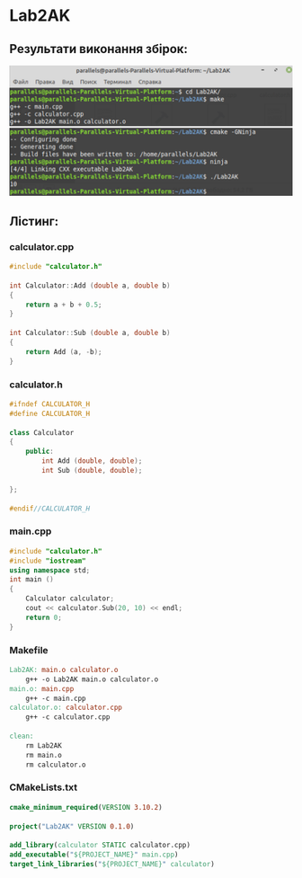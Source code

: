 # Lab2AK

## Результати виконання збірок:  

![image](screenshots/1.png)
![image](screenshots/3.png)

## Лістинг:

### calculator.cpp

```cpp
#include "calculator.h"

int Calculator::Add (double a, double b)
{
	return a + b + 0.5;
}

int Calculator::Sub (double a, double b)
{
    return Add (a, -b);
}
```
### calculator.h

```cpp
#ifndef CALCULATOR_H
#define CALCULATOR_H

class Calculator
{
    public:
        int Add (double, double);
        int Sub (double, double);

};

#endif//CALCULATOR_H

```

### main.cpp

```cpp
#include "calculator.h"
#include "iostream"
using namespace std;
int main ()
{
	Calculator calculator;
	cout << calculator.Sub(20, 10) << endl;
	return 0;
}

```

### Makefile

```makefile
Lab2AK: main.o calculator.o
	g++ -o Lab2AK main.o calculator.o
main.o: main.cpp 
	g++ -c main.cpp
calculator.o: calculator.cpp
	g++ -c calculator.cpp

clean: 
	rm Lab2AK
	rm main.o
	rm calculator.o
```
### CMakeLists.txt

```cmake
cmake_minimum_required(VERSION 3.10.2)

project("Lab2AK" VERSION 0.1.0)
 
add_library(calculator STATIC calculator.cpp)
add_executable("${PROJECT_NAME}" main.cpp)
target_link_libraries("${PROJECT_NAME}" calculator)
```


